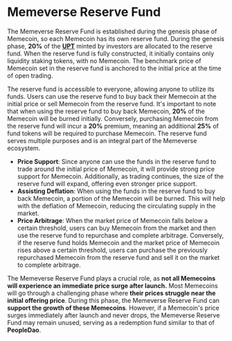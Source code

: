 # Memeverse Reserve Fund

The Memeverse Reserve Fund is established during the genesis phase of Memecoin, so each Memecoin has its own reserve fund. During the genesis phase, **20%** of the [**UPT**](../outstake/yield-tokenization/upt.md) minted by investors are allocated to the reserve fund. When the reserve fund is fully constructed, it initially contains only liquidity staking tokens, with no Memecoin. The benchmark price of Memecoin set in the reserve fund is anchored to the initial price at the time of open trading.

The reserve fund is accessible to everyone, allowing anyone to utilize its funds. Users can use the reserve fund to buy back their Memecoin at the initial price or sell Memecoin from the reserve fund. It's important to note that when using the reserve fund to buy back Memecoin, **20%** of the Memecoin will be burned initially. Conversely, purchasing Memecoin from the reserve fund will incur a **20%** premium, meaning an additional **25%** of fund tokens will be required to purchase Memecoin. The reserve fund serves multiple purposes and is an integral part of the Memeverse ecosystem.

* **Price Support**: Since anyone can use the funds in the reserve fund to trade around the initial price of Memecoin, it will provide strong price support for Memecoin. Additionally, as trading continues, the size of the reserve fund will expand, offering even stronger price support.
* **Assisting Deflation**: When using the funds in the reserve fund to buy back Memecoin, a portion of the Memecoin will be burned. This will help with the deflation of Memecoin, reducing the circulating supply in the market.
* **Price Arbitrage**: When the market price of Memecoin falls below a certain threshold, users can buy Memecoin from the market and then use the reserve fund to repurchase and complete arbitrage. Conversely, if the reserve fund holds Memecoin and the market price of Memecoin rises above a certain threshold, users can purchase the previously repurchased Memecoin from the reserve fund and sell it on the market to complete arbitrage.

The Memeverse Reserve Fund plays a crucial role, as **not all Memecoins will experience an immediate price surge after launch.** Most Memecoins will go through a challenging phase where **their prices struggle near the initial offering price**. During this phase, the Memeverse Reserve Fund can **support the growth of these Memecoins**. However, if a Memecoin's price surges immediately after launch and never drops, the Memeverse Reserve Fund may remain unused, serving as a redemption fund similar to that of **PeopleDao**.

